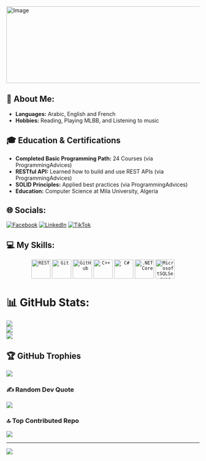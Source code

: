 <img width="833" height="200" alt="Image" src="https://github.com/user-attachments/assets/100d3dc4-f21b-4548-8b92-4b450b003613" />

## 💫 About Me:

<ul>
<li><strong>Languages:</strong> Arabic, English and French</li>	
<li><strong>Hobbies:</strong> Reading, Playing MLBB, and Listening to music</li>
</ul>

## 🎓 Education & Certifications
<ul>
  <li><strong>Completed Basic Programming Path:</strong> 24 Courses (via ProgrammingAdvices)</li>
  <li><strong>RESTful API:</strong> Learned how to build and use REST APIs (via ProgrammingAdvices)</li>
  <li><strong>SOLID Principles:</strong> Applied best practices (via ProgrammingAdvices)</li>
  <li><strong>Education:</strong> Computer Science at Mila University, Algeria</li>
</ul>

## 🌐 Socials:
[![Facebook](https://img.shields.io/badge/Facebook-%231877F2.svg?logo=Facebook&logoColor=white)](https://facebook.com/amirbeghoul07) [![LinkedIn](https://img.shields.io/badge/LinkedIn-%230077B5.svg?logo=linkedin&logoColor=white)](https://linkedin.com/in/amirbeghoul) [![TikTok](https://img.shields.io/badge/TikTok-%23000000.svg?logo=TikTok&logoColor=white)](https://tiktok.com/@Devamirbeghoul) 

## 💻 My Skills:
<div align="center">
	<code><img width="50" src="https://raw.githubusercontent.com/marwin1991/profile-technology-icons/refs/heads/main/icons/rest.png" alt="REST" title="REST"/></code>
	<code><img width="50" src="https://raw.githubusercontent.com/marwin1991/profile-technology-icons/refs/heads/main/icons/git.png" alt="Git" title="Git"/></code>
	<code><img width="50" src="https://raw.githubusercontent.com/marwin1991/profile-technology-icons/refs/heads/main/icons/github.png" alt="GitHub" title="GitHub"/></code>
	<code><img width="50" src="https://raw.githubusercontent.com/marwin1991/profile-technology-icons/refs/heads/main/icons/c++.png" alt="C++" title="C++"/></code>
	<code><img width="50" src="https://raw.githubusercontent.com/marwin1991/profile-technology-icons/refs/heads/main/icons/c%23.png" alt="C#" title="C#"/></code>
	<code><img width="50" src="https://raw.githubusercontent.com/marwin1991/profile-technology-icons/refs/heads/main/icons/_net_core.png" alt=".NET Core" title=".NET Core"/></code>
	<code><img width="50" src="https://github.com/user-attachments/assets/daba5dcd-9f43-44d7-8a0e-b720883777d2" alt="MicrosoftSQLServer" title="MicrosoftSQLServer"/></code>
</div>

# 📊 GitHub Stats:
![](https://github-readme-stats.vercel.app/api?username=Devamirbeghoul&theme=aura&hide_border=false&include_all_commits=true&count_private=false)<br/>
![](https://nirzak-streak-stats.vercel.app/?user=Devamirbeghoul&theme=aura&hide_border=false)<br/>
![](https://github-readme-stats.vercel.app/api/top-langs/?username=Devamirbeghoul&theme=aura&hide_border=false&include_all_commits=true&count_private=false&layout=compact)

## 🏆 GitHub Trophies
![](https://github-profile-trophy.vercel.app/?username=Devamirbeghoul&theme=aura&no-frame=false&no-bg=false&margin-w=4)

### ✍️ Random Dev Quote
![](https://quotes-github-readme.vercel.app/api?type=horizontal&theme=tokyonight)

### 🔝 Top Contributed Repo
![](https://github-contributor-stats.vercel.app/api?username=Devamirbeghoul&limit=5&theme=dark&combine_all_yearly_contributions=true)

---
[![](https://visitcount.itsvg.in/api?id=Devamirbeghoul&icon=9&color=10)](https://visitcount.itsvg.in)

<!-- Proudly created with GPRM ( https://gprm.itsvg.in ) -->



